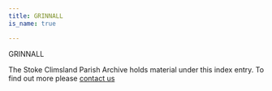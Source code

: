 ```yaml
---
title: GRINNALL
is_name: true

---
```


GRINNALL


The Stoke Climsland Parish Archive holds material under this index entry. To find out more please [contact us](/contact/)
